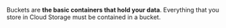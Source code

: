 
Buckets are **the basic containers that hold your data**. Everything that you store in Cloud Storage must be contained in a bucket.